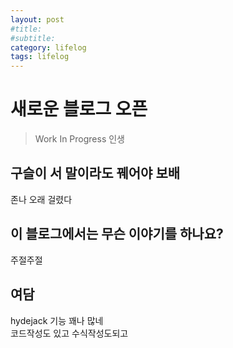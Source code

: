 ```yaml
---
layout: post 
#title:
#subtitle:
category: lifelog
tags: lifelog
---
```


# 새로운 블로그 오픈

> Work In Progress
> 인생

## 구슬이 서 말이라도 꿰어야 보배
존나 오래 걸렸다

## 이 블로그에서는 무슨 이야기를 하나요?
주절주절

## 여담
hydejack 기능 꽤나 많네  
코드작성도 있고 수식작성도되고
